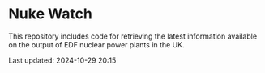 # Nuke Watch

This repository includes code for retrieving the latest information available on the output of EDF nuclear power plants in the UK.

Last updated: 2024-10-29 20:15